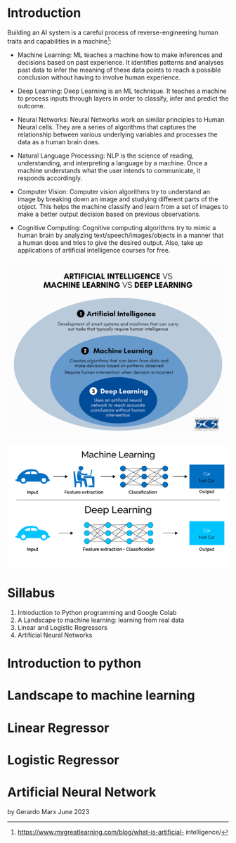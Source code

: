 # Introduction 

Building an AI system is a careful process of reverse-engineering human traits 
and capabilities in a machine[^1]:
- Machine Learning: ML teaches a machine how to make inferences and decisions 
based on past experience. It identifies patterns and analyses past data to infer 
the meaning of these data points to reach a possible conclusion without having 
to involve human experience. 

- Deep Learning: Deep Learning is an ML technique. It teaches a machine to process inputs through layers in order to classify, infer and predict the outcome.

- Neural Networks: Neural Networks work on similar principles to Human Neural cells. They are a series of algorithms that captures the relationship between various underlying variables and processes the data as a human brain does.

- Natural Language Processing: NLP is the science of reading, understanding, and interpreting a language by a machine. Once a machine understands what the user intends to communicate, it responds accordingly.

- Computer Vision: Computer vision algorithms try to understand an image by breaking down an image and studying different parts of the object. This helps the machine classify and learn from a set of images to make a better output decision based on previous observations.

-  Cognitive Computing: Cognitive computing algorithms try to mimic a human brain by analyzing text/speech/images/objects in a manner that a human does and tries to give the desired output. Also, take up applications of artificial intelligence courses for free.

![](aiVsML.png)

![](diff.png)


# Sillabus

1. Introduction to Python programming and Google Colab
2. A Landscape to machine learning: learning from real data
3. Linear and Logistic Regressors
4. Artificial Neural Networks


# Introduction to python

# Landscape to machine learning

# Linear Regressor

# Logistic Regressor 

# Artificial Neural Network


by Gerardo Marx June 2023

[^1]: https://www.mygreatlearning.com/blog/what-is-artificial- intelligence/
